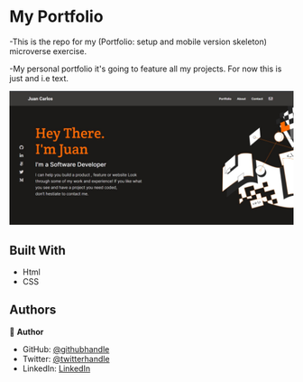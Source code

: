 # My Portfolio

-This is the repo for my (Portfolio: setup and mobile version skeleton) microverse exercise.

-My personal portfolio it's going to feature all my projects.
For now this is just and i.e text. 

![Template Preview](assets/readPreview.jpg)

## Built With

- Html
- CSS

## Authors

👤 **Author**

- GitHub: [@githubhandle](https://github.com/jchernandez87)
- Twitter: [@twitterhandle](https://twitter.com/Juancar70771241)
- LinkedIn: [LinkedIn](https://www.linkedin.com/in/juan-carlos-hernandez-200a05175)


